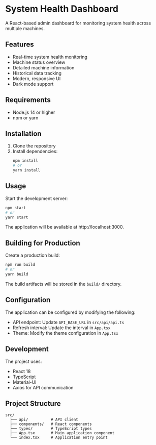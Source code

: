 # System Health Dashboard

A React-based admin dashboard for monitoring system health across multiple machines.

## Features

- Real-time system health monitoring
- Machine status overview
- Detailed machine information
- Historical data tracking
- Modern, responsive UI
- Dark mode support

## Requirements

- Node.js 14 or higher
- npm or yarn

## Installation

1. Clone the repository
2. Install dependencies:
   ```bash
   npm install
   # or
   yarn install
   ```

## Usage

Start the development server:
```bash
npm start
# or
yarn start
```

The application will be available at http://localhost:3000.

## Building for Production

Create a production build:
```bash
npm run build
# or
yarn build
```

The build artifacts will be stored in the `build/` directory.

## Configuration

The application can be configured by modifying the following:
- API endpoint: Update `API_BASE_URL` in `src/api/api.ts`
- Refresh interval: Update the interval in `App.tsx`
- Theme: Modify the theme configuration in `App.tsx`

## Development

The project uses:
- React 18
- TypeScript
- Material-UI
- Axios for API communication

## Project Structure

```
src/
  ├── api/          # API client
  ├── components/   # React components
  ├── types/        # TypeScript types
  ├── App.tsx       # Main application component
  └── index.tsx     # Application entry point
``` 